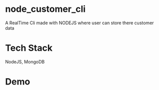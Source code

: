 # node_customer_cli

A RealTime Cli made with NODEJS where user can store there customer data

# Tech Stack

NodeJS, MongoDB

# Demo 


